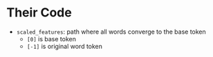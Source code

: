 # Their Code

- `scaled_features`: path where all words converge to the base token
  - `[0]` is base token
  - `[-1]` is original word token
